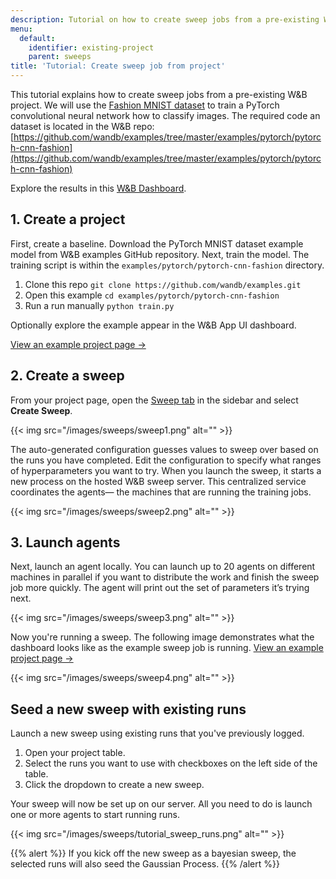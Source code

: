 ```yaml
---
description: Tutorial on how to create sweep jobs from a pre-existing W&B project.
menu:
  default:
    identifier: existing-project
    parent: sweeps
title: 'Tutorial: Create sweep job from project'
---
```


This tutorial explains how to create sweep jobs from a pre-existing W&B project. We will use the [Fashion MNIST dataset](https://github.com/zalandoresearch/fashion-mnist) to train a PyTorch convolutional neural network how to classify images. The required code an dataset is located in the W&B repo: [https://github.com/wandb/examples/tree/master/examples/pytorch/pytorch-cnn-fashion](https://github.com/wandb/examples/tree/master/examples/pytorch/pytorch-cnn-fashion)

Explore the results in this [W&B Dashboard](https://app.wandb.ai/carey/pytorch-cnn-fashion).

## 1. Create a project

First, create a baseline. Download the PyTorch MNIST dataset example model from W&B examples GitHub repository. Next, train the model. The training script is within the `examples/pytorch/pytorch-cnn-fashion` directory.

1. Clone this repo `git clone https://github.com/wandb/examples.git`
2. Open this example `cd examples/pytorch/pytorch-cnn-fashion`
3. Run a run manually `python train.py`

Optionally explore the example appear in the W&B App UI dashboard.

[View an example project page →](https://app.wandb.ai/carey/pytorch-cnn-fashion)

## 2. Create a sweep

From your project page, open the [Sweep tab](./sweeps-ui.md) in the sidebar and select **Create Sweep**.

{{< img src="/images/sweeps/sweep1.png" alt="" >}}

The auto-generated configuration guesses values to sweep over based on the runs you have completed. Edit the configuration to specify what ranges of hyperparameters you want to try. When you launch the sweep, it starts a new process on the hosted W&B sweep server. This centralized service coordinates the agents— the machines that are running the training jobs.

{{< img src="/images/sweeps/sweep2.png" alt="" >}}

## 3. Launch agents

Next, launch an agent locally. You can launch up to 20 agents on different machines in parallel if you want to distribute the work and finish the sweep job more quickly. The agent will print out the set of parameters it’s trying next.

{{< img src="/images/sweeps/sweep3.png" alt="" >}}

Now you're running a sweep. The following image demonstrates what the dashboard looks like as the example sweep job is running. [View an example project page →](https://app.wandb.ai/carey/pytorch-cnn-fashion)

{{< img src="/images/sweeps/sweep4.png" alt="" >}}

## Seed a new sweep with existing runs

Launch a new sweep using existing runs that you've previously logged.

1. Open your project table.
2. Select the runs you want to use with checkboxes on the left side of the table.
3. Click the dropdown to create a new sweep.

Your sweep will now be set up on our server. All you need to do is launch one or more agents to start running runs.

{{< img src="/images/sweeps/tutorial_sweep_runs.png" alt="" >}}

{{% alert %}}
If you kick off the new sweep as a bayesian sweep, the selected runs will also seed the Gaussian Process.
{{% /alert %}}